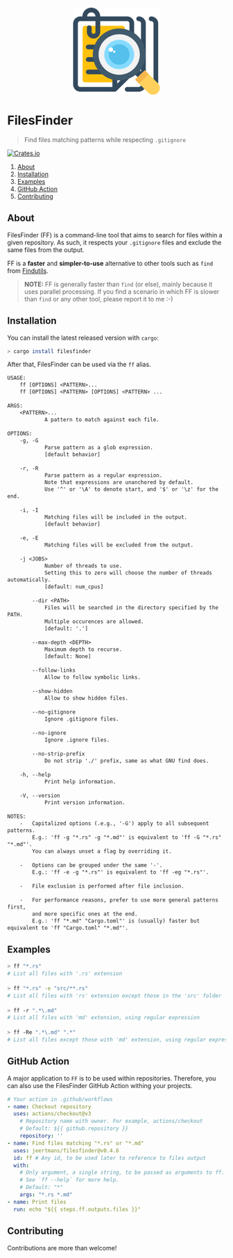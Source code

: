 <p align="center">
  <img src="https://raw.githubusercontent.com/jeertmans/filesfinder/main/static/logo.svg" width="200" height="200"> </img>
</p>

# FilesFinder

> Find files matching patterns while respecting `.gitignore`

[![Crates.io](https://img.shields.io/crates/v/filesfinder)](https://crates.io/crates/filesfinder)

1. [About](#about)
2. [Installation](#installation)
3. [Examples](#examples)
4. [GitHub Action](#github-action)
5. [Contributing](#contributing)

## About

FilesFinder (FF) is a command-line tool that aims to search for files within a given repository.
As such, it respects your `.gitignore` files and exclude the same files from the output.

FF is a **faster** and **simpler-to-use** alternative to other tools such as `find` from [Findutils](https://www.gnu.org/software/findutils/manual/html_mono/find.html).

> **NOTE:** FF is generally faster than `find` (or else), mainly because it uses parallel processing. If you find a scenario in which FF is slower than `find` or any other tool, please report it to me :-)

## Installation

You can install the latest released version with `cargo`:

```bash
> cargo install filesfinder
```

After that, FilesFinder can be used via the `ff` alias.

```text
USAGE:
    ff [OPTIONS] <PATTERN>...
    ff [OPTIONS] <PATTERN> [OPTIONS] <PATTERN> ...

ARGS:
    <PATTERN>...
            A pattern to match against each file.

OPTIONS:
    -g, -G
            Parse pattern as a glob expression.
            [default behavior]

    -r, -R
            Parse pattern as a regular expression.
            Note that expressions are unanchored by default.
            Use '^' or '\A' to denote start, and '$' or '\z' for the end.

    -i, -I
            Matching files will be included in the output.
            [default behavior]

    -e, -E
            Matching files will be excluded from the output.

    -j <JOBS>
            Number of threads to use.
            Setting this to zero will choose the number of threads automatically.
            [default: num_cpus]

        --dir <PATH>
            Files will be searched in the directory specified by the PATH.
            Multiple occurences are allowed.
            [default: '.']

        --max-depth <DEPTH>
            Maximum depth to recurse.
            [default: None]

        --follow-links
            Allow to follow symbolic links.

        --show-hidden
            Allow to show hidden files.

        --no-gitignore
            Ignore .gitignore files.

        --no-ignore
            Ignore .ignore files.

        --no-strip-prefix
            Do not strip './' prefix, same as what GNU find does.

    -h, --help
            Print help information.

    -V, --version
            Print version information.

NOTES:
    -   Capitalized options (.e.g., '-G') apply to all subsequent patterns.
        E.g.: 'ff -g "*.rs" -g "*.md"' is equivalent to 'ff -G "*.rs" "*.md"'.
        You can always unset a flag by overriding it.

    -   Options can be grouped under the same '-'.
        E.g.: 'ff -e -g "*.rs"' is equivalent to 'ff -eg "*.rs"'.

    -   File exclusion is performed after file inclusion.

    -   For performance reasons, prefer to use more general patterns first,
        and more specific ones at the end.
        E.g.: 'ff "*.md" "Cargo.toml"' is (usually) faster but equivalent to 'ff "Cargo.toml" "*.md"'.
```

## Examples

```bash
> ff "*.rs"
# List all files with '.rs' extension

> ff "*.rs" -e "src/**.rs"
# List all files with 'rs' extension except those in the 'src' folder

> ff -r ".*\.md"
# List all files with 'md' extension, using regular expression

> ff -Re ".*\.md" ".*"
# List all files except those with 'md' extension, using regular expression
```

## GitHub Action

A major application to `FF` is to be used within repositories. Therefore, you can also use the FilesFinder GitHub Action withing your projects.

```yml
# Your action in .github/workflows
- name: Checkout repository
  uses: actions/checkout@v3
    # Repository name with owner. For example, actions/checkout
    # Default: ${{ github.repository }}
    repository: ''
- name: Find files matching "*.rs" or "*.md"
  uses: jeertmans/filesfinder@v0.4.6
  id: ff # Any id, to be used later to reference to files output
  with:
    # Only argument, a single string, to be passed as arguments to ff.
    # See `ff --help` for more help.
    # Default: "*"
    args: "*.rs *.md"
- name: Print files
  run: echo "${{ steps.ff.outputs.files }}"
```

## Contributing

Contributions are more than welcome!
